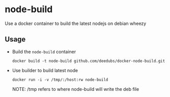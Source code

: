 node-build
=================

Use a docker container to build the latest nodejs on debian wheezy


## Usage

* Build the `node-build` container

  ````docker build -t node-build github.com/deedubs/docker-node-build.git````
  
* Use builder to build latest node

  ````docker run -i -v /tmp/:/host:rw node-build````
  
  NOTE: /tmp refers to where node-build will write the deb file
